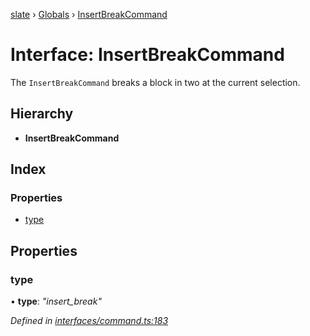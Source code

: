 [slate](../README.md) › [Globals](../globals.md) › [InsertBreakCommand](insertbreakcommand.md)

# Interface: InsertBreakCommand

The `InsertBreakCommand` breaks a block in two at the current selection.

## Hierarchy

* **InsertBreakCommand**

## Index

### Properties

* [type](insertbreakcommand.md#type)

## Properties

###  type

• **type**: *"insert_break"*

*Defined in [interfaces/command.ts:183](https://github.com/DamareYoh/slate/blob/26e8a411/packages/slate/src/interfaces/command.ts#L183)*
